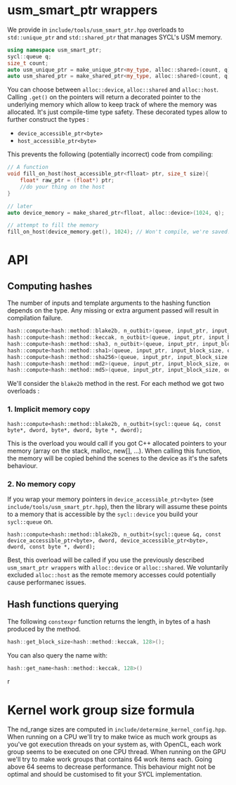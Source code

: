 # usm_smart_ptr wrappers

We provide in `include/tools/usm_smart_ptr.hpp` overloads to `std::unique_ptr` and `std::shared_ptr` that manages SYCL's USM memory.
```c++
using namespace usm_smart_ptr;
sycl::queue q;
size_t count;
auto usm_unique_ptr = make_unique_ptr<my_type, alloc::shared>(count, q); // could return a pointer to sycl::malloc_shared<my_type>(count, q);
auto usm_shared_ptr = make_shared_ptr<my_type, alloc::shared>(count, q);
```
You can choose between `alloc::device`, `alloc::shared` and `alloc::host`. Calling `.get()` on the pointers will return a decorated pointer to the underlying memory which allow to keep track of where the memory was allocated.
It's just compile-time type safety. These decorated types allow to further construct the types :
* `device_accessible_ptr<byte>`
* `host_accessible_ptr<byte>`

This prevents the following (potentially incorrect) code from compiling:
```c++
// A function
void fill_on_host(host_accessible_ptr<flloat> ptr, size_t size){
    float* raw_ptr = (float*) ptr;
    //do your thing on the host
}

// later
auto device_memory = make_shared_ptr<flloat, alloc::device>(1024, q);

// attempt to fill the memory
fill_on_host(device_memory.get(), 1024); // Won't compile, we're saved!
```




# API

## Computing hashes
The number of inputs and template arguments to the hashing function depends on the type. Any missing or extra argument passed will result in compilation failure. 
```C++
hash::compute<hash::method::blake2b, n_outbit>(queue, input_ptr, input_block_size, output_hashes, n_blocs, key_ptr, key_size);
hash::compute<hash::method::keccak, n_outbit>(queue, input_ptr, input_block_size, output_hashes, n_blocs);
hash::compute<hash::method::sha3, n_outbit>(queue, input_ptr, input_block_size, output_hashes, n_blocs;
hash::compute<hash::method::sha1>(queue, input_ptr, input_block_size, output_hashes, n_blocs,);
hash::compute<hash::method::sha256>(queue, input_ptr, input_block_size, output_hashes, n_blocs);
hash::compute<hash::method::md2>(queue, input_ptr, input_block_size, output_hashes, n_blocs);
hash::compute<hash::method::md5>(queue, input_ptr, input_block_size, output_hashes, n_blocs);
```

We'll consider the `blake2b` method in the rest. For each method we got two overloads :

### 1. Implicit memory copy
```
hash::compute<hash::method::blake2b, n_outbit>(sycl::queue &q, const byte*, dword, byte*, dword, byte *, dword);
```
This is the overload you would call if you got C++ allocated pointers to your memory (array on the stack, malloc, new[], ...).
When calling this function, the memory will be copied behind the scenes to the device as it's the safets behaviour.


### 2. No memory copy
If you wrap your memory pointers in `device_accessible_ptr<byte>` (see `include/tools/usm_smart_ptr.hpp`), then the library will assume these points to a memory that is accessible by the `sycl::device` you build your `sycl::queue` on.
```
hash::compute<hash::method::blake2b, n_outbit>(sycl::queue &q, const device_accessible_ptr<byte>, dword, device_accessible_ptr<byte>, dword, const byte *, dword);
```
Best, this overload will be called if you use the previously described `usm_smart_ptr wrappers` with `alloc::device` or `alloc::shared`. We voluntarily excluded `alloc::host` as the remote memory accesses could potentially cause performanec issues.

## Hash functions querying
The following `constexpr` function returns the length, in bytes of a hash produced by the method.
```c++
hash::get_block_size<hash::method::keccak, 128>();
```
You can also query the name with:
```c++
hash::get_name<hash::method::keccak, 128>()
```
r


# Kernel work group size formula
The nd_range sizes are computed in `include/determine_kernel_config.hpp`. When running on a CPU we'll try to make twice as much work groups as you've got execution threads on your system as, with OpenCL, each work group seems to be executed on one CPU thread.
When running on the GPU we'll try to make work groups that contains 64 work items each. Going above 64 seems to decrease performance. 
This behaviour might not be optimal and should be customised to fit your SYCL implementation. 
